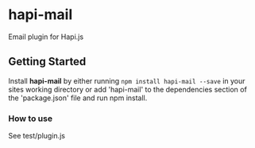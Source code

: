 # hapi-mail

Email plugin for Hapi.js

## Getting Started
Install **hapi-mail** by either running `npm install hapi-mail --save` in your sites working directory or add 'hapi-mail' to the dependencies section of the 'package.json' file and run npm install.

### How to use
See test/plugin.js
